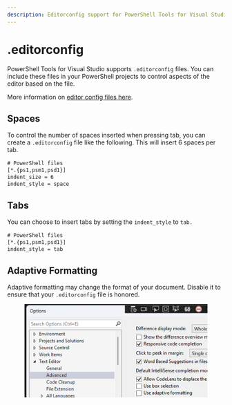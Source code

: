 ```yaml
---
description: Editorconfig support for PowerShell Tools for Visual Studio
---
```


# .editorconfig

PowerShell Tools for Visual Studio supports `.editorconfig` files. You can include these files in your PowerShell projects to control aspects of the editor based on the file.

More information on [editor config files here](https://learn.microsoft.com/en-us/visualstudio/ide/create-portable-custom-editor-options?view=vs-2022).

## Spaces

To control the number of spaces inserted when pressing tab, you can create a `.editorconfig` file like the following. This will insert 6 spaces per tab.

```editorconfig
# PowerShell files
[*.{ps1,psm1,psd1}]
indent_size = 6
indent_style = space
```

## Tabs

You can choose to insert tabs by setting the `indent_style` to `tab.`

```editorconfig
# PowerShell files
[*.{ps1,psm1,psd1}]
indent_style = tab
```

## Adaptive Formatting

Adaptive formatting may change the format of your document. Disable it to ensure that your `.editorconfig` file is honored.

<figure><img src="../../../.gitbook/assets/image (1) (3).png" alt=""><figcaption></figcaption></figure>
